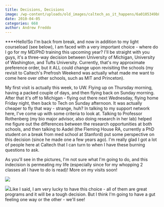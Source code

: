 ```yaml
---
title: Decisions, Decisions
image: /wp-content/uploads/old_images/caltech_as_it_happens/6a0105349b8251970b01347fa5236f970c.png
date: 2010-04-05
categories: 668
author: Andrew Freddo
---
```



****Hello!So I'm back from break, and now in addition to my light courseload (see below), I am faced with a very important choice - where do I go for my MD/PhD training this upcoming year? I'll be straight with you guys, it's a three-way decision between University of Michigan, University of Washington, and Tufts University. Currently, that's my approximate preference order, but it ALL could change upon revisiting the schools (my revisit to Caltech's Prefrosh Weekend was actually what made me want to come here over other schools, such as MIT and Princeton).

My first visit is actually this week, to UW. Flying up on Thursday morning, having a packed couple of days, and then flying back on Sunday morning. After that it's off to Michigan - flying out there next Wednesday, flying home Friday night, then back to Tech on Sunday afternoon. It was actually cheaper to fly that way - strange, huh? In talking to my support network here, I've come up with some criteria to look at. Talking to Professor Rothenberg (my bio major advisor, also doing research in her lab) helped me figure out the differences between the research opportunities at both schools, and then talking to Aadel (the Fleming House RA, currently a PhD student on a break from med school at Stanford) put some perspective on this decision (since he made one a few years ago). I'm really glad I got a lot of people here at Caltech that I can turn to when I have these burning questions to ask.

As you'll see in the pictures, I'm not sure what I'm going to do, and this indecision is permeating my life (especially since for my whopping 2 classes all I have to do is read)! More on my visits soon!

![](/old_images/caltech_as_it_happens/6a0105349b8251970b0133ec753d1e970b.jpg)

![](/old_images/caltech_as_it_happens/6a0105349b8251970b0133ec753de3970b.jpg)Like I said, I am very lucky to have this choice - all of them are great programs and it will be a tough decision. But I think I'm going to have a gut feeling one way or the other - we'll see!

